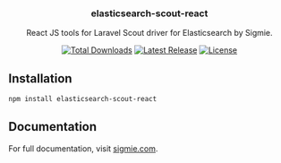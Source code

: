 <h3 align="center">
  elasticsearch-scout-react
</h3>

<p align="center">
  React JS tools for Laravel Scout driver for Elasticsearch by Sigmie.
</p>

<p align="center">
  <a href="https://www.npmjs.com/package/elasticsearch-scout-react"><img src="https://img.shields.io/npm/dt/elasticsearch-scout-react.svg" alt="Total Downloads"></a>
  <a href="https://github.com/sigmie/elasticsearch-scout-react/releases"><img src="https://img.shields.io/npm/v/elasticsearch-scout-react.svg" alt="Latest Release"></a>
  <a href="https://github.com/sigmie/elasticsearch-scout-react/blob/main/LICENSE"><img src="https://img.shields.io/npm/l/elasticsearch-scout-react.svg" alt="License"></a>
</p>

## Installation

```sh
npm install elasticsearch-scout-react
```

## Documentation

For full documentation, visit [sigmie.com](https://sigmie.com).
